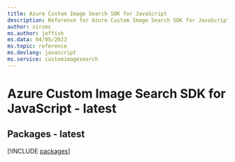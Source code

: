 ```yaml
---
title: Azure Custom Image Search SDK for JavaScript
description: Reference for Azure Custom Image Search SDK for JavaScript
author: xirzec
ms.author: jeffish
ms.data: 04/05/2023
ms.topic: reference
ms.devlang: javascript
ms.service: customimagesearch
---
```

# Azure Custom Image Search SDK for JavaScript - latest
## Packages - latest
[!INCLUDE [packages](custom-image-search-index.md)]